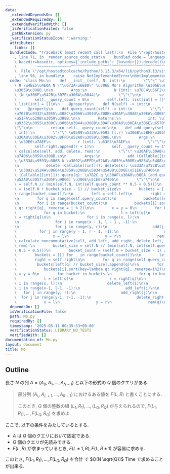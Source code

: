 ```yaml
---
data:
  _extendedDependsOn: []
  _extendedRequiredBy: []
  _extendedVerifiedWith: []
  _isVerificationFailed: false
  _pathExtension: py
  _verificationStatusIcon: ':warning:'
  attributes:
    links: []
  bundledCode: "Traceback (most recent call last):\n  File \"/opt/hostedtoolcache/Python/3.13.3/x64/lib/python3.13/site-packages/onlinejudge_verify/documentation/build.py\"\
    , line 71, in _render_source_code_stat\n    bundled_code = language.bundle(stat.path,\
    \ basedir=basedir, options={'include_paths': [basedir]}).decode()\n          \
    \         ~~~~~~~~~~~~~~~^^^^^^^^^^^^^^^^^^^^^^^^^^^^^^^^^^^^^^^^^^^^^^^^^^^^^^^^^^^^^^^^^^\n\
    \  File \"/opt/hostedtoolcache/Python/3.13.3/x64/lib/python3.13/site-packages/onlinejudge_verify/languages/python.py\"\
    , line 96, in bundle\n    raise NotImplementedError\nNotImplementedError\n"
  code: "class Mo:\n    def __init__(self, N: int):\n        \"\"\" \u7BC4\u56F2\u304C\
    \ 0 \u4EE5\u4E0A N \"\u672A\u6E80\" \u306E Mo's Algorithm \u306E\u6E96\u5099\u3092\
    \u3059\u308B.\n\n        Args:\n            N (int): \u7BC4\u56F2\u306E\u4E0A\u9650\
    \ (N \u306F\u542B\u307E\u306A\u3044)\n        \"\"\"\n\n        self.__N = N\n\
    \        self.__query_count = 0\n        self.left: list[int] = []\n        self.right:\
    \ list[int] = []\n\n    @property\n    def N(self) -> int:\n        return self.__N\n\
    \n    @property\n    def query_count(self) -> int:\n        \"\"\" \u73FE\u5728\
    \u767B\u9332\u3055\u308C\u3066\u3044\u308B\u30AF\u30A8\u30EA\u306E\u6570\u3092\
    \u51FA\u529B\u3059\u308B.\n\n        Returns:\n            int: \u73FE\u5728\u767B\
    \u9332\u3055\u308C\u3066\u3044\u308B\u30AF\u30A8\u30EA\u306E\u6570\n        \"\
    \"\"\n\n        return self.__query_count\n\n    def add_query(self, l: int, r:\
    \ int):\n        \"\"\" \u9589\u533A\u9593 [l,r] \u306B\u5BFE\u3059\u308B\u30AF\
    \u30A8\u30EA\u3092\u8FFD\u52A0\u3059\u308B.\n\n        Args:\n            l (int):\
    \ \u5DE6\u7AEF\n            r (int): \u53F3\u7AEF\n        \"\"\"\n\n        self.left.append(l)\n\
    \        self.right.append(r + 1)\n        self.__query_count += 1\n\n    def\
    \ calculate(self, add, delete, rem):\n        \"\"\" \u30AF\u30A8\u30EA\u3092\u51E6\
    \u7406\u3059\u308B.\n\n        Args:\n            add (Callable[[int]]): add(k):\
    \ \u533A\u9593\u306B k \u3092\u8FFD\u52A0\u3059\u308B\u5834\u5408\u306E\u51E6\u7406\
    \n            delete (Callable[[int]]): delete(k): \u533A\u753B\u304B\u3089 k\
    \ \u3092\u524A\u9664\u3059\u308B\u5834\u5408\u306E\u51E6\u7406\n            rem\
    \ (Callable[[int]]): query(q): \u7B2C q \u30AF\u30A8\u30EA (add_query \u306B\u8FFD\
    \u52A0\u3057\u305F\u9806) \u306E\u51E6\u7406\n        \"\"\"\n\n        bucket_size\
    \ = self.N // (min(self.N, int(self.query_count ** 0.5 + 0.5)))\n        bucket_count\
    \ = (self.N + bucket_size - 1) // bucket_size\n        buckets = [[] for _ in\
    \ range(bucket_count)]\n\n        left = self.left\n        right = self.right\n\
    \n        for q in range(self.query_count):\n            buckets[left[q] // bucket_size].append(q)\n\
    \n        for i in range(bucket_count):\n            buckets[i].sort(key = lambda\
    \ q: right[q], reverse = i % 2)\n\n        x = y = 0\n        for bucket in buckets:\n\
    \            for q in bucket:\n                l = left[q]\n                r\
    \ = right[q]\n\n                for i in range(x, l):\n                    delete(i)\n\
    \n                for i in range(x - 1, l - 1 , -1):\n                    add(i)\n\
    \n                for j in range(y, r):\n                    add(j)\n\n      \
    \          for j in range(y - 1, r - 1, -1):\n                    delete(j)\n\n\
    \                x = l\n                y = r\n                rem(q)\n\n    def\
    \ calculate_noncommutative(self, add_left, add_right, delete_left, delete_right,\
    \ rem):\n        bucket_size = self.N // (min(self.N, int(self.query_count **\
    \ 0.5 + 0.5)))\n        bucket_count = (self.N + bucket_size - 1) // bucket_size\n\
    \        buckets = [[] for _ in range(bucket_count)]\n\n        left = self.left\n\
    \        right = self.right\n\n        for q in range(self.query_count):\n   \
    \         buckets[left[q] // bucket_size].append(q)\n\n        for i in range(bucket_count):\n\
    \            buckets[i].sort(key=lambda q: right[q], reverse=i%2)\n\n        x\
    \ = y = 0\n        for bucket in buckets:\n            for q in bucket:\n    \
    \            l = left[q]\n                r = right[q]\n\n                for\
    \ i in range(x, l):\n                    delete_left(i)\n\n                for\
    \ i in range(x-1, l-1, -1):\n                    add_left(i)\n\n             \
    \   for j in range(y, r):\n                    add_right(j)\n\n              \
    \  for j in range(y-1, r-1, -1):\n                    delete_right(j)\n\n    \
    \            x = l\n                y = r\n                rem(q)\n"
  dependsOn: []
  isVerificationFile: false
  path: Mo.py
  requiredBy: []
  timestamp: '2025-05-11 00:35:53+09:00'
  verificationStatus: LIBRARY_NO_TESTS
  verifiedWith: []
documentation_of: Mo.py
layout: document
title: Mo
---
```


## Outline

長さ $N$ の列 $A=(A_0, A_1, \dots, A_{N-1})$ と以下の形式の $Q$ 個のクエリがある.

> 部分列 $(A_L, A_{L+1}, \dots, A_{R-1})$ におけるある値を $F(L,R)$ と書くことにする.
>
> このとき, $Q$ 個の整数の組 $(L_1, R_1), \dots, (L_Q, R_Q)$ が与えられるので, $F(L_1, R_1), \dots, F(L_Q, R_Q)$ を求めよ.

ここで, 以下の条件をみたしているとする.

- $A$ は $Q$ 個のクエリにおいて固定である.
- $Q$ 個のクエリが先読みできる.
- $F(L,R)$ が求まっているとき, $F(L \pm 1, R), F(L, R \pm 1)$ が容易に求める.

このとき, $F(L_1, R_1), \dots, F(L_Q, R_Q)$ を合計
で $O(N \sqrt{Q})$ Time で求めることが出来る.
